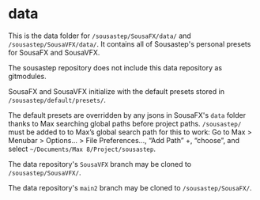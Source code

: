 # data
This is the data folder for `/sousastep/SousaFX/data/` and `/sousastep/SousaVFX/data/`. It contains all of Sousastep's personal presets for SousaFX and SousaVFX.

The sousastep repository does not include this data repository as gitmodules.

SousaFX and SousaVFX initialize with the default presets stored in `/sousastep/default/presets/`. 

The default presets are overridden by any jsons in SousaFX's `data` folder thanks to Max searching global paths before project paths. `/sousastep/` must be added to to Max’s global search path for this to work: Go to Max > Menubar > Options... > File Preferences..., “Add Path” +, “choose”, and select `~/Documents/​Max 8/​Project/​sousastep`.

The data repository's `SousaVFX` branch may be cloned to `/sousastep/SousaVFX/`.

The data repository's `main2` branch may be cloned to `/sousastep/SousaFX/`.
